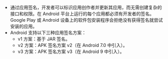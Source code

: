 - 通过应用签名，开发者可以标识应用创作者并更新其应用，而无需创建复杂的接口和权限。在 Android 平台上运行的每个应用都必须有开发者的签名。 Google Play 或 Android 设备上的软件包安装程序会拒绝没有获得签名就尝试安装的应用。
- Android 支持以下三种应用签名方案：
	- v1 方案：基于 JAR 签名。
	- v2 方案：APK 签名方案 v2（在 Android 7.0 中引入）。
	- v3 方案：APK 签名方案 v3（在 Android 9 中引入）。